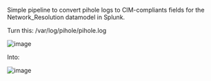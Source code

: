Simple pipeline to convert pihole logs to CIM-compliants fields for the Network_Resolution datamodel in Splunk.

Turn this:
/var/log/pihole/pihole.log

![image](https://github.com/user-attachments/assets/89c502b7-cc6e-4d3d-b741-e6ba196669ef)


Into: 

![image](https://github.com/user-attachments/assets/d7da053c-2346-47e2-bffe-ece417902ac5)

